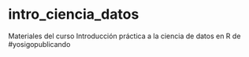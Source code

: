# intro_ciencia_datos
Materiales del curso Introducción práctica a la ciencia de datos en R de #yosigopublicando
